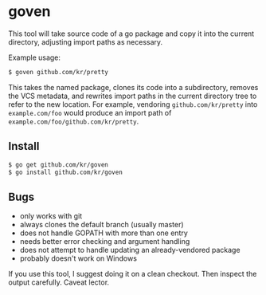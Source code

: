 # goven

This tool will take source code of a go package
and copy it into the current directory, adjusting
import paths as necessary.

Example usage:

```bash
$ goven github.com/kr/pretty
```

This takes the named package, clones its code into
a subdirectory, removes the VCS metadata, and
rewrites import paths in the current directory tree
to refer to the new location. For example, vendoring
`github.com/kr/pretty` into `example.com/foo` would
produce an import path of
`example.com/foo/github.com/kr/pretty`.

## Install

```bash
$ go get github.com/kr/goven
$ go install github.com/kr/goven
```

## Bugs

- only works with git
- always clones the default branch (usually master)
- does not handle GOPATH with more than one entry
- needs better error checking and argument handling
- does not attempt to handle updating an already-vendored package
- probably doesn't work on Windows

If you use this tool, I suggest doing it on a clean checkout.
Then inspect the output carefully. Caveat lector.
